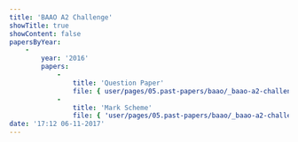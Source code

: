 ```yaml
---
title: 'BAAO A2 Challenge'
showTitle: true
showContent: false
papersByYear:
    -
        year: '2016'
        papers:
            -
                title: 'Question Paper'
                file: { user/pages/05.past-papers/baao/_baao-a2-challenge/2016_A2_Astronomy_Astrophysics_Challenge_Sept_Question_paper.pdf: { name: 2016_A2_Astronomy_Astrophysics_Challenge_Sept_Question_paper.pdf, type: application/pdf, size: 2625324, path: user/pages/05.past-papers/baao/_baao-a2-challenge/2016_A2_Astronomy_Astrophysics_Challenge_Sept_Question_paper.pdf } }
            -
                title: 'Mark Scheme'
                file: { 'user/pages/05.past-papers/baao/_baao-a2-challenge/2016_A2_Astronomy_Astrophysics_Challenge_Solutions_Sept.pdf': { name: '2016_A2_Astronomy_Astrophysics_Challenge Solutions_Sept.pdf', type: application/pdf, size: 361607, path: 'user/pages/05.past-papers/baao/_baao-a2-challenge/2016_A2_Astronomy_Astrophysics_Challenge_Solutions_Sept.pdf' } }
date: '17:12 06-11-2017'
---
```

